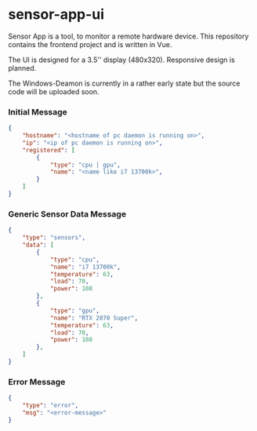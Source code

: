 # sensor-app-ui
Sensor App is a tool, to monitor a remote hardware device.
This repository contains the frontend project and is written in Vue.

The UI is designed for a 3.5'' display (480x320). Responsive design is planned.

The Windows-Deamon is currently in a rather early state but the source code will be uploaded soon. 

<!-- ![screenshot](./github/Screenshot%202023-05-21%20at%2016.33.20.png) -->

### Initial Message
```json
{
    "hostname": "<hostname of pc daemon is running on>",
    "ip": "<ip of pc daemon is running on>",
    "registered": [
        {
            "type": "cpu | gpu",
            "name": "<name like i7 13700k>",
        }
    ]
}
```

### Generic Sensor Data Message
```json
{
    "type": "sensors",
    "data": [
        {
            "type": "cpu",
            "name": "i7 13700k",
            "temperature": 63,
            "load": 70,
            "power": 108
        },
        {
            "type": "gpu",
            "name": "RTX 2070 Super",
            "temperature": 63,
            "load": 70,
            "power": 108
        }, 
    ]
}
```

### Error Message
```json
{
    "type": "error",
    "msg": "<error-message>"
}
```
